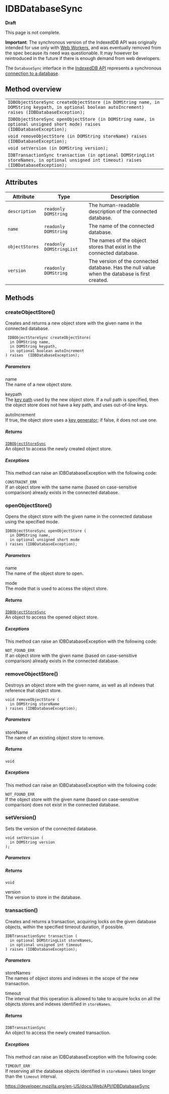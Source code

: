 # IDBDatabaseSync

**Draft**

This page is not complete.

**Important**: The synchronous version of the IndexedDB API was originally intended for use only with [Web Workers](web_workers_api/using_web_workers), and was eventually removed from the spec because its need was questionable. It may however be reintroduced in the future if there is enough demand from web developers.

The `DatabaseSync` interface in the [IndexedDB API](indexeddb_api) represents a synchronous [connection to a database](indexeddb_api#gloss_database_connection).

## Method overview

<table><tbody><tr class="odd"><td><code>IDBObjectStoreSync createObjectStore (in DOMString name, in DOMString keypath, in optional boolean autoIncrement) raises (IDBDatabaseException); </code></td></tr><tr class="even"><td><code>IDBObjectStoreSync openObjectStore (in DOMString name, in optional unsigned short mode) raises (IDBDatabaseException);</code></td></tr><tr class="odd"><td><code>void removeObjectStore (in DOMString storeName) raises (IDBDatabaseException);</code></td></tr><tr class="even"><td><code>void setVersion (in DOMString version);</code></td></tr><tr class="odd"><td><code>IDBTransactionSync transaction (in optional DOMStringList storeNames, in optional unsigned int timeout) raises (IDBDatabaseException);</code></td></tr></tbody></table>

## Attributes

<table><thead><tr class="header"><th>Attribute</th><th>Type</th><th>Description</th></tr></thead><tbody><tr class="odd"><td><code>description</code></td><td><code>readonly DOMString </code></td><td>The human-readable description of the connected database.</td></tr><tr class="even"><td><code>name </code></td><td><code>readonly DOMString </code></td><td>The name of the connected database.</td></tr><tr class="odd"><td><code>objectStores </code></td><td><code>readonly DOMStringList </code></td><td>The names of the object stores that exist in the connected database.</td></tr><tr class="even"><td><code>version </code></td><td><code>readonly DOMString</code></td><td>The version of the connected database. Has the null value when the database is first created.</td></tr></tbody></table>

## Methods

### createObjectStore()

Creates and returns a new object store with the given name in the connected database.

     IDBObjectStoreSync createObjectStore(
      in DOMString name,
      in DOMString keypath,
      in optional boolean autoIncrement
    ) raises  (IDBDatabaseException);

##### Parameters

name  
The name of a new object store.

keypath  
The [key path](indexeddb_api#gloss_key_path) used by the new object store. If a null path is specified, then the object store does not have a key path, and uses out-of-line keys.

autoIncrement  
If true, the object store uses a [key generator](indexeddb_api#gloss_key_generator); if false, it does not use one.

##### Returns

[`IDBObjectStoreSync`](idbobjectstoresync)  
An object to access the newly created object store.

##### Exceptions

This method can raise an IDBDatabaseException with the following code:

`CONSTRAINT_ERR`  
If an object store with the same name (based on case-sensitive comparison) already exists in the connected database.

### openObjectStore()

Opens the object store with the given name in the connected database using the specified mode.

    IDBObjectStoreSync openObjectStore (
      in DOMString name,
      in optional unsigned short mode
    ) raises (IDBDatabaseException);

##### Parameters

name  
The name of the object store to open.

mode  
The mode that is used to access the object store.

##### Returns

[`IDBObjectStoreSync`](idbobjectstoresync)  
An object to access the opened object store.

##### Exceptions

This method can raise an IDBDatabaseException with the following code:

`NOT_FOUND_ERR`  
If an object store with the given name (based on case-sensitive comparison) already exists in the connected database.

### removeObjectStore()

Destroys an object store with the given name, as well as all indexes that reference that object store.

    void removeObjectStore (
      in DOMString storeName
    ) raises (IDBDatabaseException);

##### Parameters

storeName  
The name of an existing object store to remove.

##### Returns

`void`

##### Exceptions

This method can raise an IDBDatabaseException with the following code:

`NOT_FOUND_ERR`  
If the object store with the given name (based on case-sensitive comparison) does not exist in the connected database.

### setVersion()

Sets the version of the connected database.

    void setVersion (
      in DOMString version
    );

##### Parameters

##### Returns

`void`

version  
The version to store in the database.

### transaction()

Creates and returns a transaction, acquiring locks on the given database objects, within the specified timeout duration, if possible.

    IDBTransactionSync transaction (
      in optional DOMStringList storeNames,
      in optional unsigned int timeout
    ) raises (IDBDatabaseException);

##### Parameters

storeNames  
The names of object stores and indexes in the scope of the new transaction.

timeout  
The interval that this operation is allowed to take to acquire locks on all the objects stores and indexes identified in `storeNames`.

##### Returns

`IDBTransactionSync`  
An object to access the newly created transaction.

##### Exceptions

This method can raise an IDBDatabaseException with the following code:

`TIMEOUT_ERR`  
If reserving all the database objects identified in `storeNames` takes longer than the `timeout` interval.

<a href="https://developer.mozilla.org/en-US/docs/Web/API/IDBDatabaseSync" class="_attribution-link">https://developer.mozilla.org/en-US/docs/Web/API/IDBDatabaseSync</a>
